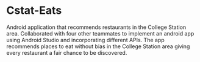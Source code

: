 # Cstat-Eats
Android application that recommends restaurants in the College Station area.
Collaborated with four other teammates to implement an android app using Android Studio and incorporating different APIs. The app recommends places to eat without bias in the College Station area giving every restaurant a fair chance to be discovered.
